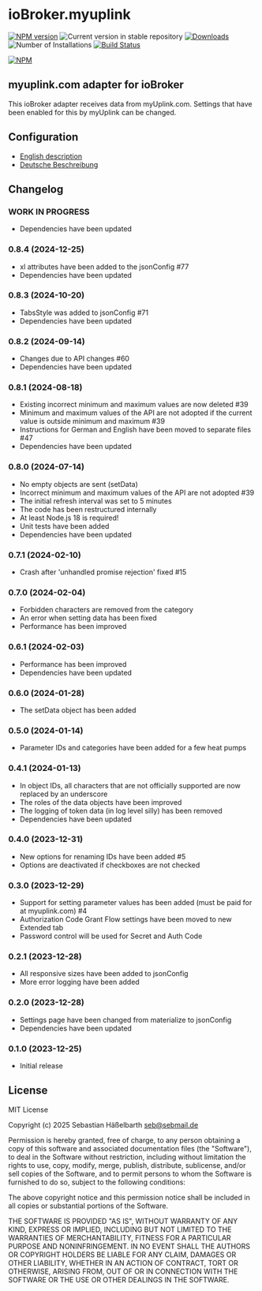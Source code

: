 # ioBroker.myuplink

[![NPM version](https://img.shields.io/npm/v/iobroker.myuplink.svg)](https://www.npmjs.com/package/iobroker.myuplink)
![Current version in stable repository](https://iobroker.live/badges/myuplink-stable.svg)
[![Downloads](https://img.shields.io/npm/dm/iobroker.myuplink.svg)](https://www.npmjs.com/package/iobroker.myuplink)
![Number of Installations](https://iobroker.live/badges/myuplink-installed.svg)
[![Build Status](https://github.com/sebilm/ioBroker.myuplink/workflows/Test%20and%20Release/badge.svg)](https://github.com/sebilm/ioBroker.myuplink/actions/workflows/test-and-release.yml)

[![NPM](https://nodei.co/npm/iobroker.myuplink.png?downloads=true)](https://nodei.co/npm/iobroker.myuplink/)

## myuplink.com adapter for ioBroker

This ioBroker adapter receives data from myUplink.com. Settings that have been enabled for this by myUplink can be changed.

## Configuration

- [English description](docs/en/README.md)
- [Deutsche Beschreibung](docs/de/README.md)

<!--
	Placeholder for the next version (at the beginning of the line):
	### **WORK IN PROGRESS**
-->

## Changelog

### **WORK IN PROGRESS**

- Dependencies have been updated

### 0.8.4 (2024-12-25)

- xl attributes have been added to the jsonConfig #77
- Dependencies have been updated

### 0.8.3 (2024-10-20)

- TabsStyle was added to jsonConfig #71
- Dependencies have been updated

### 0.8.2 (2024-09-14)

- Changes due to API changes #60
- Dependencies have been updated

### 0.8.1 (2024-08-18)

- Existing incorrect minimum and maximum values are now deleted #39
- Minimum and maximum values of the API are not adopted if the current value is outside minimum and maximum #39
- Instructions for German and English have been moved to separate files #47
- Dependencies have been updated

### 0.8.0 (2024-07-14)

- No empty objects are sent (setData)
- Incorrect minimum and maximum values of the API are not adopted #39
- The initial refresh interval was set to 5 minutes
- The code has been restructured internally
- At least Node.js 18 is required!
- Unit tests have been added
- Dependencies have been updated

### 0.7.1 (2024-02-10)

- Crash after 'unhandled promise rejection' fixed #15

### 0.7.0 (2024-02-04)

- Forbidden characters are removed from the category
- An error when setting data has been fixed
- Performance has been improved

### 0.6.1 (2024-02-03)

- Performance has been improved
- Dependencies have been updated

### 0.6.0 (2024-01-28)

- The setData object has been added

### 0.5.0 (2024-01-14)

- Parameter IDs and categories have been added for a few heat pumps

### 0.4.1 (2024-01-13)

- In object IDs, all characters that are not officially supported are now replaced by an underscore
- The roles of the data objects have been improved
- The logging of token data (in log level silly) has been removed
- Dependencies have been updated

### 0.4.0 (2023-12-31)

- New options for renaming IDs have been added #5
- Options are deactivated if checkboxes are not checked

### 0.3.0 (2023-12-29)

- Support for setting parameter values has been added (must be paid for at myuplink.com) #4
- Authorization Code Grant Flow settings have been moved to new Extended tab
- Password control will be used for Secret and Auth Code

### 0.2.1 (2023-12-28)

- All responsive sizes have been added to jsonConfig
- More error logging have been added

### 0.2.0 (2023-12-28)

- Settings page have been changed from materialize to jsonConfig
- Dependencies have been updated

### 0.1.0 (2023-12-25)

- Initial release

## License

MIT License

Copyright (c) 2025 Sebastian Häßelbarth <seb@sebmail.de>

Permission is hereby granted, free of charge, to any person obtaining a copy
of this software and associated documentation files (the "Software"), to deal
in the Software without restriction, including without limitation the rights
to use, copy, modify, merge, publish, distribute, sublicense, and/or sell
copies of the Software, and to permit persons to whom the Software is
furnished to do so, subject to the following conditions:

The above copyright notice and this permission notice shall be included in all
copies or substantial portions of the Software.

THE SOFTWARE IS PROVIDED "AS IS", WITHOUT WARRANTY OF ANY KIND, EXPRESS OR
IMPLIED, INCLUDING BUT NOT LIMITED TO THE WARRANTIES OF MERCHANTABILITY,
FITNESS FOR A PARTICULAR PURPOSE AND NONINFRINGEMENT. IN NO EVENT SHALL THE
AUTHORS OR COPYRIGHT HOLDERS BE LIABLE FOR ANY CLAIM, DAMAGES OR OTHER
LIABILITY, WHETHER IN AN ACTION OF CONTRACT, TORT OR OTHERWISE, ARISING FROM,
OUT OF OR IN CONNECTION WITH THE SOFTWARE OR THE USE OR OTHER DEALINGS IN THE
SOFTWARE.
